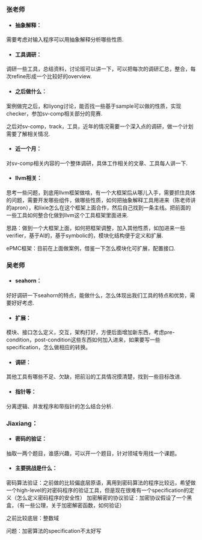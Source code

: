 ### 张老师

* #### 抽象解释：

需要考虑对输入程序可以用抽象解释分析哪些性质.

* #### 工具调研：

调研一些工具，总结资料，讨论班可以讲一下，可以把每次的调研汇总，整合，每次refine形成一个比较好的overview.

* #### 之后做什么：

案例做完之后，和liyong讨论，能否找一些基于sample可以做的性质，实现checker，参加sv-comp相关部分的竞赛.

之后对sv-comp，track，工具，近年的情况需要一个深入点的调研，做一个计划需要了解相关情况.

* #### 近一个月：

对sv-comp相关内容的一个整体调研，具体工作相关的文章、工具每人讲一下.

* #### llvm相关：

思考一些问题，到底用llvm框架做啥，有一个大框架后从哪儿入手，需要抓住具体的问题，需要开发哪些组件，做哪些性质，如何把抽象解释工具用进来（陈老师讲的apron），和lixie怎么在这个框架上面合作，然后自己找到一条主线。把前面的一些工具如何整合化做到llvm这个工具框架里面进来.

思路：做到一个大框架上面，如何把框架调整，加入其他性质，如加进来一些verifier，基于AI的，基于symbolic的，模块化结构便于定义和扩展.

ePMC框架：目前在上面做案例，借鉴一下怎么模块化可扩展，配置接口.

### 吴老师

* #### seahorn：

好好调研一下seahorn的特点，能做什么，怎么体现出我们工具的特点和优势，需要好好考虑.

* #### 扩展：

模块、接口怎么定义，交互，架构打好，方便后面增加新东西，考虑pre-condition，post-condition这些东西如何加入进来，如果要写一些specification，怎么做相应的转换。

* #### 调研：

其他工具有哪些不足、欠缺，把前沿的工具情况摸清楚，找到一些目标改进.

* #### 指针等：

分离逻辑、并发程序和带指针的怎么结合分析.

### Jiaxiang：
* #### 密码的验证：
 抽取一两个题目，谁感兴趣，可以开一个题目，针对领域专用找一个课题。

* #### 主要挑战是什么：
密码算法验证：之前做的比较偏底层原语，离用到密码算法的程序比较远，希望做一个high-level的对密码程序的验证工具，但是现在很难有一个specification的定义（怎么定义密码程序的安全性）
加密解密的协议验证：加密协议假设了一个黑盒，（有一些公理，关于加密解密函数，如何验证）

之前比较底层：整数域

问题：加密算法的specification不太好写



